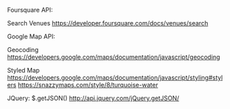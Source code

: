 Foursquare API:

Search Venues
https://developer.foursquare.com/docs/venues/search

Google Map API:

Geocoding
https://developers.google.com/maps/documentation/javascript/geocoding

Styled Map
https://developers.google.com/maps/documentation/javascript/styling#stylers
https://snazzymaps.com/style/8/turquoise-water

JQuery:
$.getJSON() http://api.jquery.com/jQuery.getJSON/
